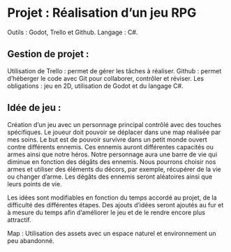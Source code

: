 # Projet : Réalisation d’un jeu RPG

Outils : Godot, Trello et Github.
Langage : C#.

## Gestion de projet : 

Utilisation de Trello : permet de gérer les tâches à réaliser.
Github : permet d’héberger le code avec Git pour collaborer, contrôler et réviser.
Les obligations : jeu en 2D, utilisation de Godot et du langage C#.

## Idée de jeu : 

Création d’un jeu avec un personnage principal contrôlé avec des touches spécifiques. Le joueur doit pouvoir se déplacer dans une map réalisée par mes soins. Le but est de pouvoir survivre dans un petit monde ouvert contre différents ennemis. Ces ennemis auront différentes capacités ou armes ainsi que notre héros. Notre personnage aura une barre de vie qui diminue en fonction des dégâts des ennemis. Nous pourrons choisir nos armes et utiliser des éléments du décors, par exemple, récupérer de la vie ou changer d’arme.
Les dégâts des ennemis seront aléatoires ainsi que leurs points de vie.

Les idées sont modifiables en fonction du temps accordé au projet, de la difficulté des différentes étapes. Des ajouts d’idées seront ajoutés au fur et à mesure du temps afin d’améliorer le jeu et de le rendre encore plus attractif.

Map : Utilisation des assets avec un espace naturel et environnement un peu abandonné.

